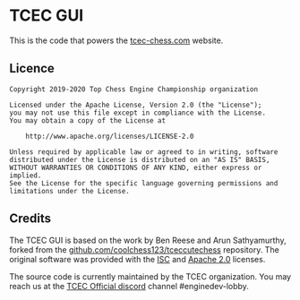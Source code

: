 TCEC GUI
========

This is the code that powers the
[tcec-chess.com](http://tcec-chess.com/) website.



Licence
-------

    Copyright 2019-2020 Top Chess Engine Championship organization

    Licensed under the Apache License, Version 2.0 (the "License");
    you may not use this file except in compliance with the License.
    You may obtain a copy of the License at

        http://www.apache.org/licenses/LICENSE-2.0

    Unless required by applicable law or agreed to in writing, software
    distributed under the License is distributed on an "AS IS" BASIS,
    WITHOUT WARRANTIES OR CONDITIONS OF ANY KIND, either express or implied.
    See the License for the specific language governing permissions and
    limitations under the License.


Credits
-------

The TCEC GUI is based on the work by Ben Reese and Arun Sathyamurthy,
forked from the [github.com/coolchess123/tceccutechess](https://github.com/coolchess123/tceccutechess)
repository. The original software was provided with the
[ISC](https://www.isc.org/licenses/) and
[Apache 2.0](https://www.apache.org/licenses) licenses.

The source code is currently maintained by the TCEC organization. You
may reach us at the [TCEC Official discord](https://discord.gg/EYuyrDr) channel \#enginedev-lobby.
